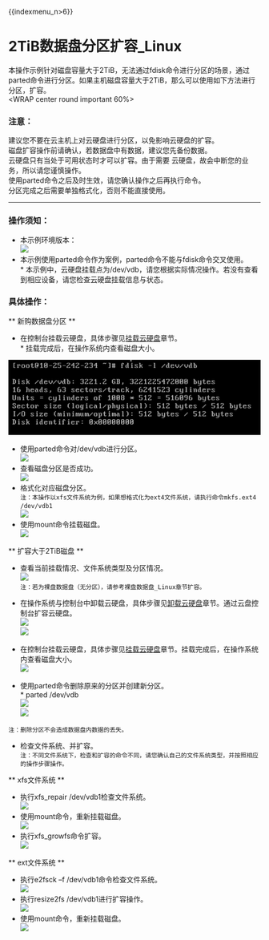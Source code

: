 {{indexmenu_n>6}}

# 2TiB数据盘分区扩容\_Linux

本操作示例针对磁盘容量大于2TiB，无法通过fdisk命令进行分区的场景，通过parted命令进行分区。如果主机磁盘容量大于2TiB，那么可以使用如下方法进行分区，扩容。  
<WRAP center round important 60%>

### 注意：

建议您不要在云主机上对云硬盘进行分区，以免影响云硬盘的扩容。  
磁盘扩容操作前请确认，若数据盘中有数据，建议您先备份数据。  
云硬盘只有当处于可用状态时才可以扩容。由于需要 云硬盘，故会中断您的业务，所以请您谨慎操作。  
使用parted命令之后及时生效，请您确认操作之后再执行命令。  
分区完成之后需要单独格式化，否则不能直接使用。  
</WRAP>

-----

### 操作须知：

  - 本示例环境版本：  
    ![](/storage_cdn/udisk/userguide/extend/cat-2tib.png)  
  - 本示例使用parted命令作为案例，parted命令不能与fdisk命令交叉使用。  
    \* 本示例中，云硬盘挂载点为/dev/vdb，请您根据实际情况操作。若没有查看到相应设备，请您检查云硬盘挂载信息与状态。

### 具体操作：

\*\* 新购数据盘分区 \*\*  

  - 在控制台挂载云硬盘，具体步骤见[挂载云硬盘](https://cms.docs.ucloudadmin.com/storage_cdn/udisk/userguide/mount)章节。  
    \* 挂载完成后，在操作系统内查看磁盘大小。  

![](/images/userguide/extend/fdisk-2tib.png)  

  - 使用parted命令对/dev/vdb进行分区。  
    ![](/storage_cdn/udisk/userguide/extend/parted-2tib.png)  
  - 查看磁盘分区是否成功。  
    ![](/storage_cdn/udisk/userguide/extend/lsblk-2tib.png)  
  - 格式化对应磁盘分区。  
    `注：本操作以xfs文件系统为例，如果想格式化为ext4文件系统，请执行命令mkfs.ext4 /dev/vdb1`  
    ![](/storage_cdn/udisk/userguide/extend/mkfs-2tib.png)  
  - 使用mount命令挂载磁盘。  
    ![](/storage_cdn/udisk/userguide/extend/mount-2tib-no1.png)  

\*\* 扩容大于2TiB磁盘 \*\*  

  - 查看当前挂载情况、文件系统类型及分区情况。  
    ![](/storage_cdn/udisk/userguide/extend/df-th-2tib.png)  
    `注：若为裸盘数据盘（无分区），请参考裸盘数据盘_Linux章节扩容。`  



  - 在操作系统与控制台中卸载云硬盘，具体步骤见[卸载云硬盘](https://cms.docs.ucloudadmin.com/storage_cdn/udisk/userguide/umount)章节。通过云盘控制台扩容云硬盘。  
    ![](/storage_cdn/udisk/userguide/extend/image-2tib-1.png)  
    ![](/storage_cdn/udisk/userguide/extend/image-2tib-2.png)  
  - 在控制台挂载云硬盘，具体步骤见[挂载云硬盘](https://cms.docs.ucloudadmin.com/storage_cdn/udisk/userguide/mount)章节。挂载完成后，在操作系统内查看磁盘大小。  
    ![](/storage_cdn/udisk/userguide/extend/fdisk-2tib-2.png)  
  - 使用parted命令删除原来的分区并创建新分区。  
    \* parted /dev/vdb  
    ![](/storage_cdn/udisk/userguide/extend/unit-2tib.png)  
    ![](/storage_cdn/udisk/userguide/extend/mkpart-2tib.png)  

`注：删除分区不会造成数据盘内数据的丢失。`

  - 检查文件系统、并扩容。  
    `注：不同文件系统下，检查和扩容的命令不同，请您确认自己的文件系统类型，并按照相应的操作步骤操作。`

\*\* xfs文件系统 \*\*  

  - 执行xfs\_repair /dev/vdb1检查文件系统。  
    ![](/storage_cdn/udisk/userguide/extend/xfs_repair-2tib.png)  
  - 使用mount命令，重新挂载磁盘。  
    ![](/storage_cdn/udisk/userguide/extend/mount-2tib-2.png)  
  - 执行xfs\_growfs命令扩容。  
    ![](/storage_cdn/udisk/userguide/extend/xfs_growfs-2tib.png)  

\*\* ext文件系统 \*\*  

  - 执行e2fsck –f /dev/vdb1命令检查文件系统。  
    ![](/storage_cdn/udisk/userguide/extend/e2fsck-2tib-2.png)  
  - 执行resize2fs /dev/vdb1进行扩容操作。  
    ![](/storage_cdn/udisk/userguide/extend/resize2fs-2tib-2.png)  
  - 使用mount命令，重新挂载磁盘。  
    ![](/storage_cdn/udisk/userguide/extend/mount-2tib-3.png)
